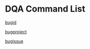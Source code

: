 # DQA Command List

[bugid](https://www.gitbook.com/book/vivotek/jarvis/edit#/edit/master/bugid.md?_k=qzgy0h)

[bugproject](https://www.gitbook.com/book/vivotek/jarvis/edit#/edit/master/bugproject.md?_k=qg3go0 "bugproject")  

[bugissue](https://www.gitbook.com/book/vivotek/jarvis/edit#/edit/master/bugissue.md?_k=9ucfgb)
